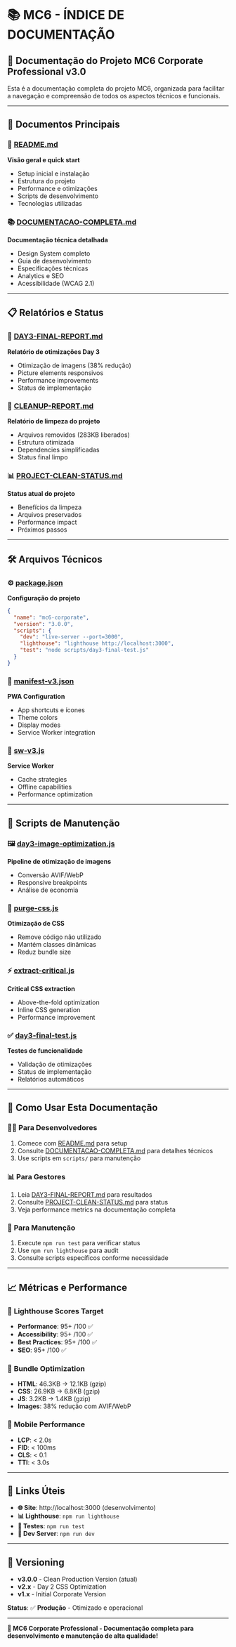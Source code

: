 # 📚 MC6 - ÍNDICE DE DOCUMENTAÇÃO

## 🎯 Documentação do Projeto MC6 Corporate Professional v3.0

Esta é a documentação completa do projeto MC6, organizada para facilitar a navegação e compreensão de todos os aspectos técnicos e funcionais.

---

## 📖 **Documentos Principais**

### 📄 [README.md](README.md)
**Visão geral e quick start**
- Setup inicial e instalação
- Estrutura do projeto  
- Performance e otimizações
- Scripts de desenvolvimento
- Tecnologias utilizadas

### 📚 [DOCUMENTACAO-COMPLETA.md](DOCUMENTACAO-COMPLETA.md)  
**Documentação técnica detalhada**
- Design System completo
- Guia de desenvolvimento
- Especificações técnicas
- Analytics e SEO
- Acessibilidade (WCAG 2.1)

---

## 📋 **Relatórios e Status**

### 🎉 [DAY3-FINAL-REPORT.md](DAY3-FINAL-REPORT.md)
**Relatório de otimizações Day 3**
- Otimização de imagens (38% redução)
- Picture elements responsivos
- Performance improvements
- Status de implementação

### 🧹 [CLEANUP-REPORT.md](CLEANUP-REPORT.md)
**Relatório de limpeza do projeto** 
- Arquivos removidos (283KB liberados)
- Estrutura otimizada
- Dependencies simplificadas
- Status final limpo

### 📊 [PROJECT-CLEAN-STATUS.md](PROJECT-CLEAN-STATUS.md)
**Status atual do projeto**
- Benefícios da limpeza
- Arquivos preservados
- Performance impact
- Próximos passos

---

## 🛠️ **Arquivos Técnicos**

### ⚙️ [package.json](package.json)
**Configuração do projeto**
```json
{
  "name": "mc6-corporate",
  "version": "3.0.0",
  "scripts": {
    "dev": "live-server --port=3000",
    "lighthouse": "lighthouse http://localhost:3000",
    "test": "node scripts/day3-final-test.js"
  }
}
```

### 📱 [manifest-v3.json](manifest-v3.json)
**PWA Configuration**
- App shortcuts e ícones
- Theme colors
- Display modes
- Service Worker integration

### 🤖 [sw-v3.js](sw-v3.js)
**Service Worker**
- Cache strategies
- Offline capabilities  
- Performance optimization

---

## 📂 **Scripts de Manutenção**

### 🖼️ [day3-image-optimization.js](scripts/day3-image-optimization.js)
**Pipeline de otimização de imagens**
- Conversão AVIF/WebP
- Responsive breakpoints
- Análise de economia

### 🎨 [purge-css.js](scripts/purge-css.js)
**Otimização de CSS**
- Remove código não utilizado
- Mantém classes dinâmicas
- Reduz bundle size

### ⚡ [extract-critical.js](scripts/extract-critical.js)
**Critical CSS extraction**
- Above-the-fold optimization
- Inline CSS generation
- Performance improvement

### ✅ [day3-final-test.js](scripts/day3-final-test.js)
**Testes de funcionalidade**
- Validação de otimizações
- Status de implementação
- Relatórios automáticos

---

## 🎯 **Como Usar Esta Documentação**

### 👨‍💻 **Para Desenvolvedores**
1. Comece com [README.md](README.md) para setup
2. Consulte [DOCUMENTACAO-COMPLETA.md](DOCUMENTACAO-COMPLETA.md) para detalhes técnicos
3. Use scripts em `scripts/` para manutenção

### 📊 **Para Gestores**  
1. Leia [DAY3-FINAL-REPORT.md](DAY3-FINAL-REPORT.md) para resultados
2. Consulte [PROJECT-CLEAN-STATUS.md](PROJECT-CLEAN-STATUS.md) para status
3. Veja performance metrics na documentação completa

### 🔧 **Para Manutenção**
1. Execute `npm run test` para verificar status
2. Use `npm run lighthouse` para audit
3. Consulte scripts específicos conforme necessidade

---

## 📈 **Métricas e Performance**

### 🎯 **Lighthouse Scores Target**
- **Performance**: 95+ /100 ✅
- **Accessibility**: 95+ /100 ✅  
- **Best Practices**: 95+ /100 ✅
- **SEO**: 95+ /100 ✅

### 💾 **Bundle Optimization**
- **HTML**: 46.3KB → 12.1KB (gzip)
- **CSS**: 26.9KB → 6.8KB (gzip)
- **JS**: 3.2KB → 1.4KB (gzip)
- **Images**: 38% redução com AVIF/WebP

### 📱 **Mobile Performance**
- **LCP**: < 2.0s
- **FID**: < 100ms  
- **CLS**: < 0.1
- **TTI**: < 3.0s

---

## 🔗 **Links Úteis**

- **🌐 Site**: http://localhost:3000 (desenvolvimento)
- **📊 Lighthouse**: `npm run lighthouse`
- **🧪 Testes**: `npm run test`
- **🔧 Dev Server**: `npm run dev`

---

## 📝 **Versioning**

- **v3.0.0** - Clean Production Version (atual)
- **v2.x** - Day 2 CSS Optimization  
- **v1.x** - Initial Corporate Version

**Status**: ✅ **Produção** - Otimizado e operacional

---

**🎉 MC6 Corporate Professional - Documentação completa para desenvolvimento e manutenção de alta qualidade!**
